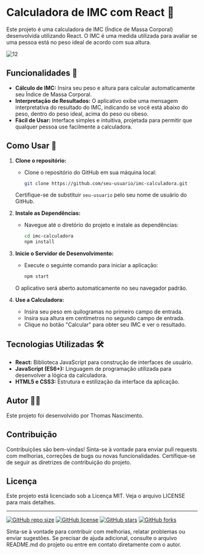 
# Calculadora de IMC com React 📏

Este projeto é uma calculadora de IMC (Índice de Massa Corporal) desenvolvida utilizando React. O IMC é uma medida utilizada para avaliar se uma pessoa está no peso ideal de acordo com sua altura.

![12](https://github.com/thmedu/BMI-calculator-using-React/assets/141462806/48c9f31c-d397-43b0-a91c-6bd7cc00de6e)


## Funcionalidades 🌟

- **Cálculo de IMC:** Insira seu peso e altura para calcular automaticamente seu Índice de Massa Corporal.
- **Interpretação de Resultados:** O aplicativo exibe uma mensagem interpretativa do resultado do IMC, indicando se você está abaixo do peso, dentro do peso ideal, acima do peso ou obeso.
- **Fácil de Usar:** Interface simples e intuitiva, projetada para permitir que qualquer pessoa use facilmente a calculadora.

## Como Usar 🚀

1. **Clone o repositório:**
   - Clone o repositório do GitHub em sua máquina local:
     ```bash
     git clone https://github.com/seu-usuario/imc-calculadora.git
     ```
   Certifique-se de substituir `seu-usuario` pelo seu nome de usuário do GitHub.

2. **Instale as Dependências:**
   - Navegue até o diretório do projeto e instale as dependências:
     ```bash
     cd imc-calculadora
     npm install
     ```

3. **Inicie o Servidor de Desenvolvimento:**
   - Execute o seguinte comando para iniciar a aplicação:
     ```bash
     npm start
     ```
   O aplicativo será aberto automaticamente no seu navegador padrão.

4. **Use a Calculadora:**
   - Insira seu peso em quilogramas no primeiro campo de entrada.
   - Insira sua altura em centímetros no segundo campo de entrada.
   - Clique no botão "Calcular" para obter seu IMC e ver o resultado.

## Tecnologias Utilizadas 🛠️

- **React:** Biblioteca JavaScript para construção de interfaces de usuário.
- **JavaScript (ES6+):** Linguagem de programação utilizada para desenvolver a lógica da calculadora.
- **HTML5 e CSS3:** Estrutura e estilização da interface da aplicação.

## Autor 👨‍💻

Este projeto foi desenvolvido por Thomas Nascimento.

## Contribuição

Contribuições são bem-vindas! Sinta-se à vontade para enviar pull requests com melhorias, correções de bugs ou novas funcionalidades. Certifique-se de seguir as diretrizes de contribuição do projeto.

## Licença

Este projeto está licenciado sob a Licença MIT. Veja o arquivo LICENSE para mais detalhes.

---

[![GitHub repo size](https://img.shields.io/github/repo-size/seu-usuario/imc-calculadora)](https://github.com/seu-usuario/imc-calculadora)
[![GitHub license](https://img.shields.io/github/license/seu-usuario/imc-calculadora)](https://github.com/seu-usuario/imc-calculadora/blob/main/LICENSE)
[![GitHub stars](https://img.shields.io/github/stars/seu-usuario/imc-calculadora?style=social)](https://github.com/seu-usuario/imc-calculadora/stargazers)
[![GitHub forks](https://img.shields.io/github/forks/seu-usuario/imc-calculadora?style=social)](https://github.com/seu-usuario/imc-calculadora/network/members)

Sinta-se à vontade para contribuir com melhorias, relatar problemas ou enviar sugestões. Se precisar de ajuda adicional, consulte o arquivo README.md do projeto ou entre em contato diretamente com o autor.
